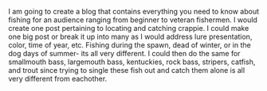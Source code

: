 I am going to create a blog that contains everything you need to know about fishing for an audience ranging from beginner to veteran fishermen. I would create one post pertaining to locating and catching crappie. I could make one big post or break it up into many as I would address lure presentation, color, time of year, etc. Fishing during the spawn, dead of winter, or in the dog days of summer- its all very different. I could then do the same for smallmouth bass, largemouth bass, kentuckies, rock bass, stripers, catfish, and trout since trying to single these fish out and catch them alone is all very different from eachother.
